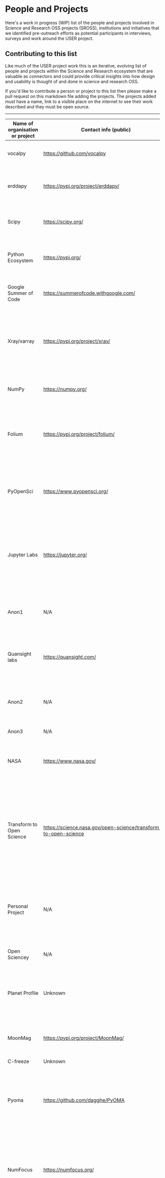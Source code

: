 # People and Projects

Here's a work in progress (WIP) list of the people and projects involved in Science and Research OSS projects (SROSS), institutions and initiatives that we identified pre-outreach efforts as potential participants in interviews, surveys and work around the USER project.


## Contributing to this list

Like much of the USER project work this is an iterative, evolving list of people and projects within the Science and Research ecosystem that are valuable as connectors and could provide critical insights into how design and usability is thought of and done in science and research OSS. 

If you'd like to contribute a person or project to this list then please make a pull request on this markdown file adding the projects. The projects added must have a name, link to a visible place on the internet to see their work described and they must be open source. 

----
| Name of organisation or project                                      | Contact info (public)                                           | Purpose of SROSS                                                                                                                                                                                                                                                                                         | Publications                                                                                                                                                                                                                                                                                                                        | Area of Science/Research                                                                                                                                                                          | Notes                                                                                                                                                                                          | Users                                                                                                                                                                                             |
|----------------------------------------------------------------------|-----------------------------------------------------------------|----------------------------------------------------------------------------------------------------------------------------------------------------------------------------------------------------------------------------------------------------------------------------------------------------------|-------------------------------------------------------------------------------------------------------------------------------------------------------------------------------------------------------------------------------------------------------------------------------------------------------------------------------------|---------------------------------------------------------------------------------------------------------------------------------------------------------------------------------------------------|------------------------------------------------------------------------------------------------------------------------------------------------------------------------------------------------|---------------------------------------------------------------------------------------------------------------------------------------------------------------------------------------------------|
| vocalpy                                                              | https://github.com/vocalpy                                      | For researchers that study animal acoustic communication or vocal behavior                                                                                                                                                                                                                               | https://conference.scipy.org/proceedings/scipy2023/pdfs/david_nicholson.pdf https://joss.theoj.org/papers/10.21105/joss.05338.pdf                                                                                                                                                                                                   | Bio science                                                                                                                                                                                       | Software community                                                                                                                                                                             | lab researchers, grad students                                                                                                                                                                    |
| erddapy                                                              | https://pypi.org/project/erddapy/                               | Client to access oceanographic data data + earth sciences                                                                                                                                                                                                                                                | https://ieeexplore.ieee.org/abstract/document/9323962/ https://ieeexplore.ieee.org/abstract/document/9706028/                                                                                                                                                                                                                       | Earth & Ocean Science                                                                                                                                                                             | National Oceanic Atmospheric center US Govt                                                                                                                                                    | Earth and ocean scientists and then any researcher looking to plot map data                                                                                                                       |
| Scipy                                                                | https://scipy.org/                                              | Fundamental algorithms for scientific computing in Python                                                                                                                                                                                                                                                | https://www.nature.com/articles/s41592%E2%80%90019%E2%80%900686%E2%80%902 https://books.google.com/books?hl=en&lr=&id=c-xzkDMDev0C&oi=fnd&pg=PR2&dq=scipy&ots=Z7XPD0ndub&sig=ASGg0J7ofrsL1pLoFkGPnQEpZSI https://www.uplooder.net/ofiles/8070e4043bdbe147393a443832d4b520/Learning-SciPy-for-Numerical-and-Scientific-Computing.pdf | Scientific computing                                                                                                                                                                              | Unknown                                                                                                                                                                                        | Unknown                                                                                                                                                                                           |
| Python Ecosystem                                                     | https://pypi.org/                                               | The Python Package Index (PyPI) is a repository of software for the Python programming language.                                                                                                                                                                                                         | https://arxiv.org/abs/1907.11073 https://dl.acm.org/doi/abs/10.1145/3236024.3236062                                                                                                                                                                                                                                                 | All sciences                                                                                                                                                                                      | Unknown                                                                                                                                                                                        | People using python packages                                                                                                                                                                      |
| Google Summer of Code                                                | https://summerofcode.withgoogle.com/                            | Not SROSS - Contribution initiative                                                                                                                                                                                                                                                                      | https://www.sciencedirect.com/science/article/pii/S0164121219302614 https://dl.acm.org/doi/abs/10.1145/3131151.3131156 https://ieeexplore.ieee.org/abstract/document/8094410/                                                                                                                                                       | N/A                                                                                                                                                                                               | Connect up contributors with OSS that needs contributions                                                                                                                                      | Contributors                                                                                                                                                                                      |
| Xray/xarray                                                          | https://pypi.org/project/xray/                                  | open source project and Python package that aims to bring the labeled data power of pandas  to the physical sciences, by providing N-dimensional variants of the core pandas data structures.                                                                                                            | https://openresearchsoftware.metajnl.com/articles/10.5334/jors.148/galley/233/download/                                                                                                                                                                                                                                             | Physical Sciences                                                                                                                                                                                 | Unknown                                                                                                                                                                                        | Pandas users                                                                                                                                                                                      |
| NumPy                                                                | https://numpy.org/                                              | The fundamental package for scientific computing with Python                                                                                                                                                                                                                                             | https://books.google.com/books?hl=en&lr=&id=c-xzkDMDev0C&oi=fnd&pg=PR2&dq=scipy&ots=Z7XPD0ndub&sig=ASGg0J7ofrsL1pLoFkGPnQEpZSI https://ecs.wgtn.ac.nz/foswiki/pub/Support/ManualPagesAndDocumentation/numpybook.pdf                                                                                                                 | Scientific computing with Python                                                                                                                                                                  | Office of public outreach, Designers on team, NSF                                                                                                                                              | Every scientist working in Python draws on the power of NumPy.                                                                                                                                    |
| Folium                                                               | https://pypi.org/project/folium/                                | Data wrangling strengths of the Python ecosystem and the mapping strengths of the Leaflet.js library.  Manipulate your data in Python, then visualize it in a Leaflet map via folium.                                                                                                                    | https://joss.theoj.org/papers/10.21105/joss.03414.pdfhttps://waojournal.biomedcentral.com/articles/10.1186/s40413-018-0194-3 https://waojournal.biomedcentral.com/articles/10.1186/s40413-018-0194-3                                                                                                                                | Mapping, Geo-sciences                                                                                                                                                                             | Unknown                                                                                                                                                                                        | Mappers, Those looking to use leaflet.js                                                                                                                                                          |
| PyOpenSci                                                            | https://www.pyopensci.org/                                      | Community that supports free and open Python tools for processing scientific data.  We also build technical skills needed to contribute to open source and that support open science.                                                                                                                    | https://go.gale.com/ps/i.do?id=GALE%7CA676853135&sid=googleScholar&v=2.1&it=r&linkaccess=abs&issn=25350897&p=AONE&sw=w https://ui.adsabs.harvard.edu/abs/2019AGUFMNS21A..13W/abstract                                                                                                                                               | All sciences                                                                                                                                                                                      | Unknown                                                                                                                                                                                        | All sciences                                                                                                                                                                                      |
| Jupyter Labs                                                         | https://jupyter.org/                                            | Free software, open standards, and web services for interactive computing across all programming languages. web-based interactive development environment for notebooks, code, and data.                                                                                                                 | http://archive.ipython.org/media/SciPy2016JupyterLab.pdf https://link.springer.com/chapter/10.1007/978-1-4842-4470-8_6                                                                                                                                                                                                              | All sciences that use data                                                                                                                                                                        | Unknown                                                                                                                                                                                        | Multi purpose for different sciences but giving a space for the data to be managed All kinds of science and research - anyone with big amounts of data to wrangle                                 |
| Anon1                                                                | N/A                                                             | Government/Sensitive, Math, physics, comp sci and mathematical epidemiology                                                                                                                                                                                                                              | Unknown                                                                                                                                                                                                                                                                                                                             | Math, physics, comp sci and mathematical epidemiology,  Move towards Social Science users                                                                                                         | Unknown                                                                                                                                                                                        | Math, physics, comp sci and mathematical epidemiology,  Move towards Social Science users                                                                                                         |
| Quansight labs                                                       | https://quansight.com/                                          | Connect organizations and individuals who participate in the development  and use of open source tools that turn data into valuable insights.                                                                                                                                                            | https://scientific-python.org/doc/scientific-python-planning-grant-2020.pdf                                                                                                                                                                                                                                                         | organizations and individuals who participate  in the development and use of open source tools                                                                                                    | Unknown                                                                                                                                                                                        | organizations and individuals                                                                                                                                                                     |
| Anon2                                                                | N/A                                                             | Data collection system, Make conducting wearable sensor studies more accessibile  to more researchers without technical expertise                                                                                                                                                                        | N/A                                                                                                                                                                                                                                                                                                                                 | Psychology researchers and professionals                                                                                                                                                          | small team, University funding, Data collection system                                                                                                                                         | Psychology researchers and professionals                                                                                                                                                          |
| Anon3                                                                | N/A                                                             | Data archive                                                                                                                                                                                                                                                                                             | N/A                                                                                                                                                                                                                                                                                                                                 | Astronomers, astrophycists                                                                                                                                                                        | National Funding                                                                                                                                                                               | Astronomers, astrophycists                                                                                                                                                                        |
| NASA                                                                 | https://www.nasa.gov/                                           | The National Aeronautics and Space Administration is  America’s civil space program and the global leader in space exploration.                                                                                                                                                                          | https://www.press.jhu.edu/books/title/1795/inside-nasa https://books.google.com/books?hl=en&lr=&id=-UebVg1YqsoC&oi=fnd&pg=PP11&dq=NASA&ots=EykNgp-MDU&sig=3lYLD-du1BCWaMF6OZKkk7BZGJQ                                                                                                                                               | Astronomers, astrophycists                                                                                                                                                                        | Funds Jet Propulsion Lab                                                                                                                                                                       | Astronomers, astrophycists                                                                                                                                                                        |
| Transform to Open Science                                            | https://science.nasa.gov/open-science/transform-to-open-science | The Transform to Open Science (TOPS) mission is a  NASA initiative designed to rapidly transform agencies,  organizations, and communities to an inclusive culture of open science.  TOPS is part of NASA’s Open-Source Science Initiative.                                                              | N/A                                                                                                                                                                                                                                                                                                                                 | individuals, organizations in the hard sciences,  particularly chemistry, biology,  and physics that tend to tend to use our resources,  but they don't really have a lot of technical expertise. | N/A                                                                                                                                                                                            | individuals, organizations in the hard sciences,  particularly chemistry, biology,  and physics that tend to tend to use our resources,  but they don't really have a lot of technical expertise. |
| Personal Project                                                     | N/A                                                             | to make financial mathematics much more accessible to programmers in general,  because currently, there isn't really a dedicated library to finish mathematics, at least in PHP.                                                                                                                         | N/A                                                                                                                                                                                                                                                                                                                                 | programmers in general, who might just come  into a need for doing something financial mathematics related                                                                                        | Voluntary funding, PHP                                                                                                                                                                         | programmers in general, who might just come  into a need for doing something financial mathematics related                                                                                        |
| Open Sciencey                                                        | N/A                                                             | Community that helps inform scientists about the importance of open source software                                                                                                                                                                                                                      | N/A                                                                                                                                                                                                                                                                                                                                 | Scientists                                                                                                                                                                                        | N/A                                                                                                                                                                                            | Scientists                                                                                                                                                                                        |
| Planet Profile                                                       | Unknown                                                         | connects magnetic measurements to physical properties in planets,  geophysics of planetary bodies, especially icy moons in the outer solar system                                                                                                                                                        | N/A                                                                                                                                                                                                                                                                                                                                 | geophysics                                                                                                                                                                                        | N/A                                                                                                                                                                                            | geophysics                                                                                                                                                                                        |
| MoonMag                                                              | https://pypi.org/project/MoonMag/                               | "An analytic solution for evaluating the magnetic field induced from an arbitrary, asymmetric ocean world"                                                                                                                                                                                               | N/A                                                                                                                                                                                                                                                                                                                                 | magnetic field, ocean science                                                                                                                                                                     | N/A                                                                                                                                                                                            | magnetic field, ocean science                                                                                                                                                                     |
| C-freeze                                                             | Unknown                                                         | Unknown                                                                                                                                                                                                                                                                                                  | N/A                                                                                                                                                                                                                                                                                                                                 | Unknown                                                                                                                                                                                           | Unknown                                                                                                                                                                                        | Unknown                                                                                                                                                                                           |
| Pyoma                                                                | https://github.com/dagghe/PyOMA                                 | OMA allows the experimental estimation of the modal  parameters (natural frequencies, mode shapes, damping ratios)  of a structure from measurements of the vibration response in operational condition.                                                                                                 | https://www.sciencedirect.com/science/article/pii/S2352711022001340                                                                                                                                                                                                                                                                 | measurement data                                                                                                                                                                                  | N/A                                                                                                                                                                                            | measurement data                                                                                                                                                                                  |
| NumFocus                                                             | https://numfocus.org/                                           | The mission of NumFOCUS is to promote open practices in research,  data, and scientific computing by serving as a fiscal  sponsor for open source projects and organizing community-driven educational programs.                                                                                         | https://scientific-python.org/doc/scientific-python-planning-grant-2020.pdf https://assets.pubpub.org/9sivo25o/11598545738913.pdf                                                                                                                                                                                                   | research, data, and scientific computing                                                                                                                                                          | N/A                                                                                                                                                                                            | research,  data, and scientific computing                                                                                                                                                         |
| Matplotlib                                                           | https://matplotlib.org/                                         | help people make plots using Python, visualization software                                                                                                                                                                                                                                              | https://www.computer.org/csdl/magazine/cs/2007/03/c3090/13rRUwbJD0A https://adsabs.harvard.edu/full/2005ASPC..347...91B https://books.google.com/books?hl=en&lr=&id=8Fs3AgAAQBAJ&oi=fnd&pg=PT10&dq=Matplotlib&ots=i0tOk95R2t&sig=ZqVLkGck1VGNXxTPaj57odkQ6Lg                                                                        | academic researchers and data scientists                                                                                                                                                          | CZI, NASA                                                                                                                                                                                      | academic researchers and data scientists                                                                                                                                                          |
| MATLAB                                                               | https://www.mathworks.com/products/matlab.html                  | Comprehensive library for creating static, animated, and interactive visualizations in Python. desktop environment tuned for iterative analysis and design processes with a programming  language that expresses matrix and array mathematics directly.                                                  | https://epubs.siam.org/doi/pdf/10.1137/1.9781611974669.bm https://itb.biologie.hu-berlin.de/~kempter/Teaching/2003_SS/gettingstarted.pdf                                                                                                                                                                                            | engineering and science                                                                                                                                                                           | N/A                                                                                                                                                                                            | engineering and science                                                                                                                                                                           |
| CZI                                                                  | https://chanzuckerberg.com/                                     | Fund very large projects, as well as some smaller, more niche projects more strictly associated with biomedicine.   Tend to fund primarily software projects. Sometimes they include some infrastructure components,  very rarely, they include things like database aggregations, and things like that. | N/A                                                                                                                                                                                                                                                                                                                                 | Funder of science                                                                                                                                                                                 | Support all of the grantees included in our essential  open source software for science program:  Supports grantees to help get their work done and make connections.                          | Funder of science                                                                                                                                                                                 |
| CSCCE: Center for Scientific  Collaboration adn Community Engagement | https://www.cscce.org/                                          | research and training center to support and study the emerging field of scientific community engagement.                                                                                                                                                                                                 | N/A                                                                                                                                                                                                                                                                                                                                 | scientific community engagement                                                                                                                                                                   | N/A                                                                                                                                                                                            | scientific community engagement                                                                                                                                                                   |
| Parsl                                                                | https://parsl-project.org/                                      | parallel programs composed of Python functions and external components. Python components and functions                                                                                                                                                                                                  | https://dl.acm.org/doi/abs/10.1145/3307681.3325400                                                                                                                                                                                                                                                                                  | Component builders, Platform builders                                                                                                                                                             | N/A                                                                                                                                                                                            | Component builders, Platform builders                                                                                                                                                             |
| Globus                                                               | Unknown                                                         | A commercial org that supports Uni's with design and marketing capacity when paid/asked                                                                                                                                                                                                                  | Unknown                                                                                                                                                                                                                                                                                                                             | Unknown                                                                                                                                                                                           | N/A                                                                                                                                                                                            | Unknown                                                                                                                                                                                           |
| OpenRefine                                                           | https://openrefine.org/                                         | data management/cleaning, a point and click tool for data preparation. been presented as Excel on steroids                                                                                                                                                                                               | https://books.google.com/books?hl=en&lr=&id=_WG1AAAAQBAJ&oi=fnd&pg=PT5&dq=openrefine&ots=LSVGhyWkcM&sig=LDdmJUfR0QP3QyjpVQ48Efp09QE https://ieeexplore.ieee.org/abstract/document/7858197/ https://www.ncbi.nlm.nih.gov/pmc/articles/PMC3738091/                                                                                    | info professionals: librarians, archivists, etc                                                                                                                                                   | N/A                                                                                                                                                                                            | info professionals: librarians, archivists, etc                                                                                                                                                   |
| Wikimedia                                                            | https://www.wikimedia.org/                                      | Open Science for art design and music (switzerland), Supports adoption of  open science and open access practices across Switzerland                                                                                                                                                                     | https://journals.aom.org/doi/abs/10.5465/ambpp.2012.43                                                                                                                                                                                                                                                                              | Archivists                                                                                                                                                                                        | N/A                                                                                                                                                                                            | Archivists                                                                                                                                                                                        |
| Qiime                                                                | http://qiime.org/                                               | Analysis of microbiome data, and on developing open source tools,  open source tools for supporting analysis of microbiome data.                                                                                                                                                                         | https://www.nature.com/articles/nmeth.f.303. https://peerj.com/preprints/27295.pdf                                                                                                                                                                                                                                                  | graduate students, postdocs,  assistant professors, or data scientists microbial ecology early to mid career.                                                                                     | working in industry Northern Arizona University Rob Knight's lab at the University of Colorado National cancer institutre                                                                      | graduate students, postdocs,  assistant professors, or data scientists microbial ecology early to mid career.                                                                                     |
| scikit-learn                                                         | https://scikit-learn.org/                                       | reference implementation for machine learning algorithms so  that they could be used in applications and research. people use the library to take decisions and to analyse their data                                                                                                                    | https://link.springer.com/chapter/10.1007/978-3-319-33383-0_5 https://books.google.com/books?hl=en&lr=&id=9-ZDDwAAQBAJ&oi=fnd&pg=PP1&dq=scikit+learn&ots=FNiDLr9SRf&sig=_WcfBaqO2_JpxY2CmD6JS3_-4PI                                                                                                                                 | Industry, research, education,  biologists, finance/ business / banks                                                                                                                             | INRIA - National Institutes in research in  computer science and applied math (France). Public nonprofit organization, National Research Institute. Codified contribution pipelines/ processes | Industry, research, education,  biologists, finance/ business / banks                                                                                                                             |
| ParaView                                                             | https://www.paraview.org/                                       | The world’s leading open source post-processing visualization engine Large Data Visualization Made Easier                                                                                                                                                                                                | https://www.researchgate.net/profile/Charles-Law/publication/51992227_The_Paraview_Guide/links/551c042e0cf2fe6cbf7621de/The-Paraview-Guide.pdf https://dl.acm.org/doi/abs/10.5555/2789330                                                                                                                                           | mostly nat'l labs, Partly driven by paying customers                                                                                                                                              | Kitware (consultancy), National Labs                                                                                                                                                           | mostly nat'l labs, Partly driven by paying customers                                                                                                                                              |
| Kitware                                                              | https://www.kitware.com/                                        | Software consulting                                                                                                                                                                                                                                                                                      | https://www.osti.gov/biblio/1784597                                                                                                                                                                                                                                                                                                 | Clients                                                                                                                                                                                           | N/A                                                                                                                                                                                            | Clients                                                                                                                                                                                           |
| Autspaces                                                            | https://github.com/alan-turing-institute/AutSPACEs              | digital platform where autistic people can report their experiences  on sensory processing differences in everyday life, and report what they think would have made it a better experience than the one they had on a given a given day.                                                                 | https://osf.io/preprints/socarxiv/c2xe7/ https://kar.kent.ac.uk/62696/                                                                                                                                                                                                                                                              | Autistic people (patients),citizen science                                                                                                                                                        | No particular domain expertise, but require  reading/writing in English to participate The Autistic Foundation (UK) Turing Institute                                                           | Autistic people (patients),citizen science                                                                                                                                                        |
| Turing Institute                                                     | https://www.turing.ac.uk/                                       | Works with a lot of types of groups, British Library, Historians,  Linguists (digital humanities), PhD Students & Post-docs, Profs getting involved in Open Science                                                                                                                                      | https://drive.google.com/file/d/1H1kvHtkos7eFDngvc9SDZnpGSjBSXAOz/view                                                                                                                                                                                                                                                              | British Library, Historians,  Linguists (digital humanities),  PhD Students & Post-docs, Profs getting involved in Open Science                                                                   | N/A                                                                                                                                                                                            | British Library, Historians,  Linguists (digital humanities),  PhD Students & Post-docs, Profs getting involved in Open Science                                                                   |
| PECE                                                                 | https://worldpece.org/about                                     | Mix between a wiki, google drive, and a research tool for social science researchers                                                                                                                                                                                                                     | Unknown                                                                                                                                                                                                                                                                                                                             | Have an experimental design team of power users  (mostly university professors and researchers) Researchers and professors                                                                        | Through the design team                                                                                                                                                                        | Have an experimental design team of power users  (mostly university professors and researchers) Researchers and professors                                                                        |
| Vuejs                                                                | https://vuejs.org/                                              | JavaScript framework for building user interfaces.  It builds on top of standard HTML, CSS, and JavaScript                                                                                                                                                                                               | http://samples.leanpub.com/rapid-prototyping-with-js-sample.pdf                                                                                                                                                                                                                                                                     | Coders, developers                                                                                                                                                                                | Helped PECE with accessibility                                                                                                                                                                 | Coders, developers                                                                                                                                                                                |
| Drupal                                                               | https://www.drupal.org/                                         | Drupal is a free and open-source web content management system written in PHP                                                                                                                                                                                                                            | https://books.google.com/books?hl=en&lr=&id=LVz8q2qYQNUC&oi=fnd&pg=PR3&dq=drupal&ots=Wbhwt04pBd&sig=-6hiIDeX-v6ydX5uULLBBnvptWE https://link.springer.com/content/pdf/10.1007/978-1-4302-0190-8.pdf                                                                                                                                 | Coders, developers, any website builder                                                                                                                                                           | Unknown                                                                                                                                                                                        | Coders, developers, any website builder                                                                                                                                                           |
| UVM OSPO                                                             | https://vermontcomplexsystems.org/education/verso/              | OSPO of the university of Vermont                                                                                                                                                                                                                                                                        | Unknown                                                                                                                                                                                                                                                                                                                             | Supports OSS scienctists                                                                                                                                                                          | Supported by Sloan Foundation                                                                                                                                                                  | Supports OSS scienctists                                                                                                                                                                          |
| King's Digital Lab                                                   | https://kdl.kcl.ac.uk/                                          | Supporting other lab software and other software related to research                                                                                                                                                                                                                                     | http://eprints.bournemouth.ac.uk/32941                                                                                                                                                                                                                                                                                              | different partners, academic partners,  cultural heritage, government partners.                                                                                                                   | Public or private funding                                                                                                                                                                      | different partners, academic partners,  cultural heritage, government partners.                                                                                                                   |
| Open Source Centre in SLU                                            | https://oss-slu.github.io/                                      | St. Louis University An OSS support centre - the infrastructure around students contributing via courses                                                                                                                                                                                                 | Unknown                                                                                                                                                                                                                                                                                                                             | Students + OSS internally at SLU and external Clients with OSS projects                                                                                                                           | Mentor students and enable them to contribute to OSS that exists in the university                                                                                                             | Students + OSS internally at SLU and external Clients with OSS projects                                                                                                                           |
| MLM network emulator OSS                                             | Unknown                                                         |                                                                                                                                                                                                                                                                                                          | Unknown                                                                                                                                                                                                                                                                                                                             | Used by industry                                                                                                                                                                                  | Unknown                                                                                                                                                                                        | Used by industry                                                                                                                                                                                  |
| Seeing is believing (spanish lang OSS app)                           | Unknown                                                         |                                                                                                                                                                                                                                                                                                          | Unknown                                                                                                                                                                                                                                                                                                                             | Used by prof's in student classes                                                                                                                                                                 | Unknown                                                                                                                                                                                        | Used by prof's in student classes                                                                                                                                                                 |
| Mozer (sp?)                                                          | Unknown                                                         | platform for data collection for hamster-based research                                                                                                                                                                                                                                                  | Unknown                                                                                                                                                                                                                                                                                                                             | mostly one researcher @ St. Louis University                                                                                                                                                      | Unknown                                                                                                                                                                                        | mostly one researcher @ St. Louis University                                                                                                                                                      |
|                                                                      |                                                                 |                                                                                                                                                                                                                                                                                                          |                                                                                                                                                                                                                                                                                                                                     |                                                                                                                                                                                                   |                                                                                                                                                                                                |                                                                                                                                                                                                   |
|                                                                      |                                                                 |                                                                                                                                                                                                                                                                                                          |                                                                                                                                                                                                                                                                                                                                     |                                                                                                                                                                                                   |                                                                                                                                                                                                |                                                                                                                                                                                                   |
|                                                                      |                                                                 |                                                                                                                                                                                                                                                                                                          |                                                                                                                                                                                                                                                                                                                                     |                                                                                                                                                                                                   |                                                                                                                                                                                                |                                                                                                                                                                                                   |
